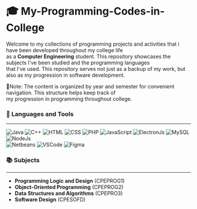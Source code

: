 # 🎓 My-Programming-Codes-in-College

Welcome to my collections of programming projects and activities that i have been developed throughout my college life <br>
as a **Computer Engineering** student. This repository showcases the subjects I've been studied and the programming languages <br> 
that I've used. This repository serves not just as a backup of my work, but also as my progression in software development.

📌Note: The content is organized by year and semester for convenient navigation. This structure helps keep track of <br>
my progression in programming throughout college.

### 🧰 Languages and Tools
--- 
<p>
  <img alt="Java" src="https://img.shields.io/badge/Java-ED8B00?style=for-the-badge&logo=openjdk&logoColor=%23BD1A1E&labelColor=%230A6E9F">
  <img alt="C++" src="https://img.shields.io/badge/C%2B%2B-%2300599C?style=for-the-badge&logo=cplusplus&logoColor=%2300599C&labelColor=%23FFFFFF">
  <img alt="HTML" src="https://img.shields.io/badge/Html-E34F26?style=for-the-badge&logo=html5&logoColor=%23E34F26&labelColor=%23FFFFFF">
  <img alt="CSS" src="https://img.shields.io/badge/Css-663399?style=for-the-badge&logo=Css&logoColor=%23663399&labelColor=%23FFFFFF">
  <img alt="PHP" src="https://img.shields.io/badge/Php-%23777BB4?style=for-the-badge&logo=php&logoColor=%23777BB4&labelColor=%23333333">
  <img alt="JavaScript" src="https://img.shields.io/badge/Javascript-F7DF1E?style=for-the-badge&logo=javascript&logoColor=%23F7DF1E&labelColor=%231F1F1F">
  <img alt="ElectronJs" src="https://img.shields.io/badge/Electron-47848F?style=for-the-badge&logo=electron&logoColor=%2347848F&labelColor=%231f1f1f">
  <img alt="MySQL" src="https://img.shields.io/badge/Mysql-4479A1?style=for-the-badge&logo=mysql&logoColor=%234479A1&labelColor=%23FFFFFF">
  <img alt="NodeJs" src="https://img.shields.io/badge/Node.Js-6DA55F?style=for-the-badge&logo=node.js&logoColor=%236DA55F&labelColor=%23FFFFFF">
  <br>
  <img alt="Netbeans" src="https://img.shields.io/badge/Netbeans-BB1A4B?style=for-the-badge&logo=apache-netbeans-ide&logoColor=%231B6AC6&labelColor=%23819E2A">
  <img alt="VSCode" src="https://img.shields.io/badge/Visual%20Studio%20Code-%230078d7?style=for-the-badge&logo=vscode">
  <img alt="Figma" src="https://img.shields.io/badge/Figma-1F1F1F?style=for-the-badge&logo=figma&logoColor=1ABCFD&labelColor=1F1F1F&color=%23F24E1E">
</p>

### 📚 Subjects
---
- **Programming Logic and Design** (CPEPROG1)
- **Object-Oriented Programming** (CPEPROG2)
- **Data Structures and Algorithms** (CPEPRO3)
- **Software Design** (CPESOFD)
